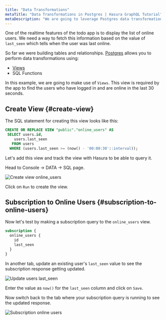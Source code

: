 ```yaml
---
title: "Data Transformations"
metaTitle: "Data Transformations in Postgres | Hasura GraphQL Tutorial"
metaDescription: "We are going to leverage Postgres data transformations using Views and SQL Functions to find online users required for the app"
---
```




One of the realtime features of the todo app is to display the list of online users. We need a way to fetch this information based on the value of `last_seen` which tells when the user was last online.

So far we were building tables and relationships.
[Postgres](https://hasura.io/learn/database/postgresql/what-is-postgresql/) allows you to perform data transformations using:

- [Views](https://hasura.io/learn/database/postgresql/views/)
- SQL Functions

In this example, we are going to make use of `Views`. This view is required by the app to find the users who have logged in and are online in the last 30 seconds.

## Create View {#create-view}

The SQL statement for creating this view looks like this:

```sql
CREATE OR REPLACE VIEW "public"."online_users" AS
 SELECT users.id,
    users.last_seen
   FROM users
  WHERE (users.last_seen >= (now() - '00:00:30'::interval));
```

Let's add this view and track the view with Hasura to be able to query it.

Head to Console -> DATA -> SQL page.

![Create view online_users](https://graphql-engine-cdn.hasura.io/learn-hasura/assets/graphql-hasura/create-view.png)

Click on `Run` to create the view.

## Subscription to Online Users {#subscription-to-online-users}

Now let's test by making a subscription query to the `online_users` view.

```graphql
subscription {
  online_users {
    id
    last_seen
  }
}
```

In another tab, update an existing user's `last_seen` value to see the subscription response getting updated.

![Update users last_seen](https://graphql-engine-cdn.hasura.io/learn-hasura/assets/graphql-hasura/update-users-last-seen.png)

Enter the value as `now()` for the `last_seen` column and click on `Save`.

Now switch back to the tab where your subscription query is running to see the updated response.

![Subscription online users](https://graphql-engine-cdn.hasura.io/learn-hasura/assets/graphql-hasura/online-users-subscription.png)
